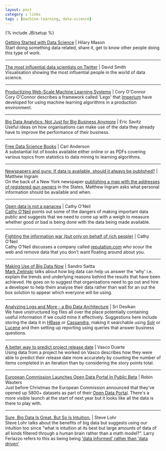 ```yaml
---
layout: post
category : links
tags : [machine-learning, data-science]
---
```

{% include JB/setup %}

[Getting Started with Data Science](http://bit.ly/12NLNHG) | Hilary Mason  
Start doing something data related, share it, get to know other people doing this type of work.

***

[The most influential data scientists on Twitter](http://bit.ly/TxRrsG) | David Smith  
Visualisation showing the most influential people in the world of data science.

***

[Productizing Web-Scale Machine Learning Systems](http://bit.ly/YwwRsD) | Cory O'Connor  
Cory O'Connor describes a framework called 'Lego' that [Imperium](http://www.imperium.com/) have developed for using machine learning algorithms in a production environment.

***

[Big Data Analytics: Not Just for Big Business Anymore](http://onforb.es/VbHL6G) | Eric Savitz  
Useful ideas on how organisations can make use of the data they already have to improve the performance of their business.

***

[Free Data Science Books](http://bit.ly/TxTLjh) | Carl Anderson  
A substantial list of books available either online or as PDFs covering various topics from statistics to data mining to learning algorithms.

***

[Newspapers and guns: If data is available, should it always be published?](http://bit.ly/WLjmWI) | Matthew Ingram  
On the back of a New York newspaper [publishing a map with the addresses of registered gun owners](http://lohud.us/VoLwI9) in the States, Matthew Ingram asks what personal information should be available and when.

***

[Open data is not a panacea](http://bit.ly/TTCLrA) | Cathy O'Neil  
[Cathy O'Neil](https://twitter.com/mathbabedotorg) points out some of the dangers of making important data public and suggests that we need to come up with a weigh to measure whether good or bad is being done with the data being made available.

***

[Fighting the information war (but only on behalf of rich people)](http://bit.ly/TTCSmV) | Cathy O'Neil   
Cathy O'Neil discusses a company called [reputation.com](http://www.reputation.com/) who scour the web and remove data that you don't want floating around about you. 

***

[Making Use of Big Data Now](http://bit.ly/10ADake) | Sandro Saitta  
[Mark Zielinski](https://twitter.com/MarkMRtech) talks about how big data can help us answer the 'why' i.e. explain the trends and underlying reasons behind the results that have been achieved. He goes on to suggest that organisations need to go out and hire a developer to help them analyse their data rather than wait for an out the box solution to appear which everyone will be using. 

***

[Analyzing Logs and More - a Big Data Architecture](http://bit.ly/TqQtzu) | Sri Desikan  
We have unstructured log files all over the place potentially containing useful information if we could mine it effectively. Suggestions here include storing the data it in [HBase](http://hbase.apache.org/) or [Cassandra](http://cassandra.apache.org/), making it searchable using [Solr](http://lucene.apache.org/solr/) or [Lucene](http://lucene.apache.org/core/) and then setting up reporting using queries that answer business questions.

***

[A better way to predict project release date](http://bit.ly/UfznSJ) | Vasco Duarte  
Using data from a project he worked on Vasco describes how they were able to predict their release date more accurately by counting the number of items completed in an iteration than by considering the story points total.

***

[European Commission Launches Open Data Portal In Public Beta](http://tnw.co/RoBZQX) | Robin Wauters  
Just before Christmas the European Commission announced that they've opened up 5800+ datasets as part of their [Open Data Portal](http://open-data.europa.eu/open-data/). There's a more visible launch at the start of next year but it looks like all the data is there to play with.

***

[Sure, Big Data Is Great. But So Is Intuition.](http://nyti.ms/WT95YH) | Steve Lohr  
Steve Lohr talks about the benefits of big data but suggests using our intuition too since "what is intuition at its best  but large amounts of data of all kinds filtered through a human brain rather than a math model?". Larry Ferlazzo refers to this as being being ['data informed' rather than 'data driven'](http://bit.ly/VpV0mL)
